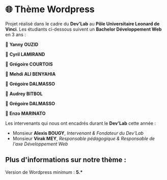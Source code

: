 <h1>🌐 Thème Wordpress</h1>

<p>Projet réalisé dans le cadre du <b>Dev'Lab</b> au <b>Pôle Universitaire Leonard de Vinci</b>. Les étudiants ci-dessous suivent un <b>Bachelor Développement Web</b> en 3 ans : </p>
<p>🔸 <b>Yanny OUZID</b></p>
<p>🔹 <b>Cyril LAMIRAND</b></p>
<p>🔸 <b>Grégoire COURTOIS</b></p>
<p>🔹 <b>Mehdi ALI BENYAHIA</b></p>
<p>🔸 <b>Grégoire DALMASSO</b></p>
<p>🔹 <b>Audrey BITBOL</b></p>
<p>🔸 <b>Grégoire DALMASSO</b></p>
<p>🔹 <b>Enzo MARINATO</b></p>

<p>Les intervenants qui nous ont encadrés durant le <b>Dev'Lab</b> cette année :</p>

<ul>	
	<li>Monsieur <b>Alexis BOUGY</b>, <i>Intervenant & Fondateur du Dev'Lab</i></li>
	<li>Monsieur <b>Virak MEY</b>, <i>Responsable pédagogique & Responsable de l'axe Développement Web</i></li>
</ul>

<h2>Plus d'informations sur notre thème :</h2>

<p>Version de Wordpress minimum : <b>5.*</b> </p>
